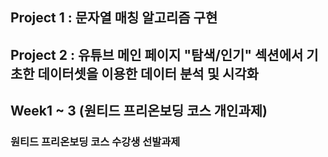 ## Project 1 : 문자열 매칭 알고리즘 구현
## Project 2 : 유튜브 메인 페이지 "탐색/인기" 섹션에서 기초한 데이터셋을 이용한 데이터 분석 및 시각화

## Week1 ~ 3 (원티드 프리온보딩 코스 개인과제)
### 원티드 프리온보딩 코스 수강생 선발과제
